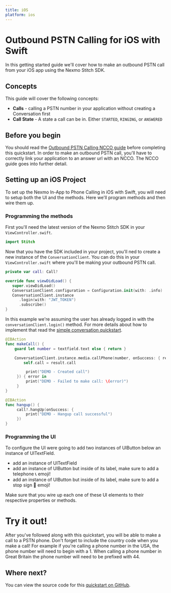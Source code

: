 ```yaml
---
title: iOS
platform: ios
---
```


# Outbound PSTN Calling for iOS with Swift

In this getting started guide we'll cover how to make an outbound PSTN call from your iOS app using the Nexmo Stitch SDK.

## Concepts

This guide will cover the following concepts:

 - **Calls** - calling a PSTN number in your application without creating a Conversation first
 - **Call State** - A state a call can be in. Either `STARTED`, `RINGING`, or `ANSWERED`

## Before you begin

You should read the [Outbound PSTN Calling NCCO guide](/stitch/in-app-voice/ncco-guide) before completing this quickstart. In order to make an outbound PSTN call, you'll have to correctly link your application to an answer url with an NCCO. The NCCO guide goes into further detail.

## Setting up an iOS Project

To set up the Nexmo In-App to Phone Calling in iOS with Swift, you will need to setup both the UI and the methods. Here we'll program methods and then wire them up.

### Programming the methods

First you'll need the latest version of the Nexmo Stitch SDK in your `ViewController.swift`.

```swift
import Stitch
```

Now that you have the SDK included in your project, you'll ned to create a new instance of the `ConversationClient`. You can do this in your `ViewController.swift` where you'll be making your outbound PSTN call.

 ```swift
 private var call: Call?
 ```

 ```swift
override func viewDidLoad() {
    super.viewDidLoad()
    ConversationClient.configuration = Configuration.init(with: .info)
    ConversationClient.instance
       .login(with: "JWT_TOKEN")
       .subscribe()
}
 ```

In this example we're assuming the user has already logged in with the `conversationClient.login()` method. For more details about how to implement that read the [simple conversation quickstart](/stitch/in-app-messaging/guides/simple-conversation/ios).

 ```swift
@IBAction
func makeCall() {
     guard let number = textfield.text else { return }

     ConversationClient.instance.media.callPhone(number, onSuccess: { result in
         self.call = result.call

          print("DEMO - Created call")
      }) { error in
          print("DEMO - Failed to make call: \(error)")
      }
}
 ```


```swift
@IBAction
func hangup() {
     call?.hangUp(onSuccess: {
         print("DEMO - Hangup call successful")
     })
}
```

### Programming the UI

To configure the UI were going to add two instances of UIButton below an instance of UITextField.

- add an instance of UITextField
- add an instance of UIButton but inside of its label, make sure to add a telephone 📞 emoji!
- add an instance of UIButton but inside of its label, make sure to add a stop sign 🛑 emoji!

Make sure that you wire up each one of these UI elements to their respective properties or methods.

# Try it out!

After you've followed along with this quickstart, you will be able to make a call to a PSTN phone. Don't forget to include the country code when you make a call! For example if you're calling a phone number in the USA, the phone number will need to begin with a 1. When calling a phone number in Great Britain the phone number will need to be prefixed with 44.

## Where next?

You can view the source code for this [quickstart on GitHub](https://github.com/Nexmo/stitch-ios-quickstart/tree/master/examples/ip-pstn_phone-calling/ip-pstn_phone-calling).
